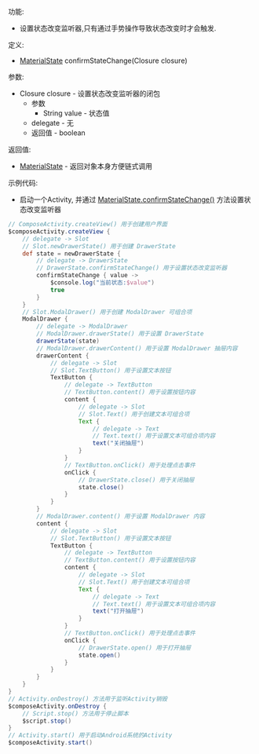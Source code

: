 功能:

+ 设置状态改变监听器,只有通过手势操作导致状态改变时才会触发.

定义:

+ [MaterialState](/API/UI/Compose/State/MaterialState/README.md) confirmStateChange(Closure closure)

参数:

+ Closure closure - 设置状态改变监听器的闭包
    + 参数
        + String value - 状态值
    + delegate - 无
    + 返回值 - boolean

返回值:

+ [MaterialState](/API/UI/Compose/State/MaterialState/README.md) - 返回对象本身方便链式调用

示例代码:

+ 启动一个Activity,
  并通过 [MaterialState.confirmStateChange()](/API/UI/Compose/State/MaterialState/README.md?id=confirmStateChange)
  方法设置状态改变监听器

```groovy
// ComposeActivity.createView() 用于创建用户界面
$composeActivity.createView {
    // delegate -> Slot
    // Slot.newDrawerState() 用于创建 DrawerState
    def state = newDrawerState {
        // delegate -> DrawerState
        // DrawerState.confirmStateChange() 用于设置状态改变监听器
        confirmStateChange { value ->
            $console.log("当前状态:$value")
            true
        }
    }
    // Slot.ModalDrawer() 用于创建 ModalDrawer 可组合项
    ModalDrawer {
        // delegate -> ModalDrawer
        // ModalDrawer.drawerState() 用于设置 DrawerState
        drawerState(state)
        // ModalDrawer.drawerContent() 用于设置 ModalDrawer 抽屉内容
        drawerContent {
            // delegate -> Slot
            // Slot.TextButton() 用于设置文本按钮
            TextButton {
                // delegate -> TextButton
                // TextButton.content() 用于设置按钮内容
                content {
                    // delegate -> Slot
                    // Slot.Text() 用于创建文本可组合项
                    Text {
                        // delegate -> Text
                        // Text.text() 用于设置文本可组合项内容
                        text("关闭抽屉")
                    }
                }
                // TextButton.onClick() 用于处理点击事件
                onClick {
                    // DrawerState.close() 用于关闭抽屉
                    state.close()
                }
            }
        }
        // ModalDrawer.content() 用于设置 ModalDrawer 内容
        content {
            // delegate -> Slot
            // Slot.TextButton() 用于设置文本按钮
            TextButton {
                // delegate -> TextButton
                // TextButton.content() 用于设置按钮内容
                content {
                    // delegate -> Slot
                    // Slot.Text() 用于创建文本可组合项
                    Text {
                        // delegate -> Text
                        // Text.text() 用于设置文本可组合项内容
                        text("打开抽屉")
                    }
                }
                // TextButton.onClick() 用于处理点击事件
                onClick {
                    // DrawerState.open() 用于打开抽屉
                    state.open()
                }
            }
        }
    }
}
// Activity.onDestroy() 方法用于监听Activity销毁
$composeActivity.onDestroy {
    // Script.stop() 方法用于停止脚本
    $script.stop()
}
// Activity.start() 用于启动Android系统的Activity
$composeActivity.start()
```